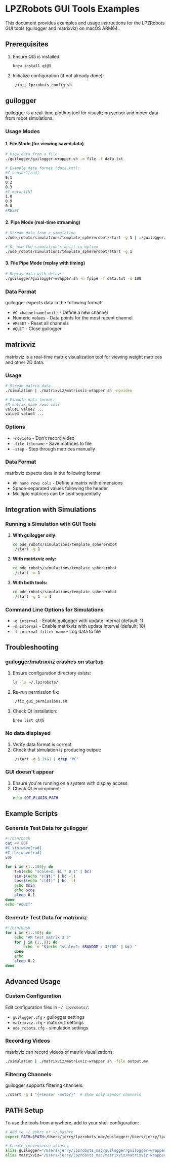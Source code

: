 # LPZRobots GUI Tools Examples

This document provides examples and usage instructions for the LPZRobots GUI tools (guilogger and matrixviz) on macOS ARM64.

## Prerequisites

1. Ensure Qt5 is installed:
   ```bash
   brew install qt@5
   ```

2. Initialize configuration (if not already done):
   ```bash
   ./init_lpzrobots_config.sh
   ```

## guilogger

guilogger is a real-time plotting tool for visualizing sensor and motor data from robot simulations.

### Usage Modes

#### 1. File Mode (for viewing saved data)
```bash
# View data from a file
./guilogger/guilogger-wrapper.sh -m file -f data.txt

# Example data format (data.txt):
#C sensor1[rad]
0.1
0.2
0.3
#C motor1[N]
1.0
0.9
0.8
#RESET
```

#### 2. Pipe Mode (real-time streaming)
```bash
# Stream data from a simulation
./ode_robots/simulations/template_sphererobot/start -g 1 | ./guilogger/guilogger-wrapper.sh -m pipe

# Or use the simulation's built-in option
./ode_robots/simulations/template_sphererobot/start -g 1
```

#### 3. File Pipe Mode (replay with timing)
```bash
# Replay data with delays
./guilogger/guilogger-wrapper.sh -m fpipe -f data.txt -d 100
```

### Data Format

guilogger expects data in the following format:
- `#C channelname[unit]` - Define a new channel
- Numeric values - Data points for the most recent channel
- `#RESET` - Reset all channels
- `#QUIT` - Close guilogger

## matrixviz

matrixviz is a real-time matrix visualization tool for viewing weight matrices and other 2D data.

### Usage

```bash
# Stream matrix data
./simulation | ./matrixviz/matrixviz-wrapper.sh -novideo

# Example data format:
#M matrix_name rows cols
value1 value2 ...
value3 value4 ...
```

### Options
- `-novideo` - Don't record video
- `-file filename` - Save matrices to file
- `-step` - Step through matrices manually

### Data Format

matrixviz expects data in the following format:
- `#M name rows cols` - Define a matrix with dimensions
- Space-separated values following the header
- Multiple matrices can be sent sequentially

## Integration with Simulations

### Running a Simulation with GUI Tools

1. **With guilogger only:**
   ```bash
   cd ode_robots/simulations/template_sphererobot
   ./start -g 1
   ```

2. **With matrixviz only:**
   ```bash
   cd ode_robots/simulations/template_sphererobot
   ./start -m 1
   ```

3. **With both tools:**
   ```bash
   cd ode_robots/simulations/template_sphererobot
   ./start -g 1 -m 1
   ```

### Command Line Options for Simulations

- `-g interval` - Enable guilogger with update interval (default: 1)
- `-m interval` - Enable matrixviz with update interval (default: 10)
- `-f interval filter name` - Log data to file

## Troubleshooting

### guilogger/matrixviz crashes on startup

1. Ensure configuration directory exists:
   ```bash
   ls -la ~/.lpzrobots/
   ```

2. Re-run permission fix:
   ```bash
   ./fix_gui_permissions.sh
   ```

3. Check Qt installation:
   ```bash
   brew list qt@5
   ```

### No data displayed

1. Verify data format is correct
2. Check that simulation is producing output:
   ```bash
   ./start -g 1 2>&1 | grep "#C"
   ```

### GUI doesn't appear

1. Ensure you're running on a system with display access
2. Check Qt environment:
   ```bash
   echo $QT_PLUGIN_PATH
   ```

## Example Scripts

### Generate Test Data for guilogger
```bash
#!/bin/bash
cat << EOF
#C sin_wave[rad]
#C cos_wave[rad]
EOF

for i in {1..100}; do
    t=$(echo "scale=2; $i * 0.1" | bc)
    sin=$(echo "s($t)" | bc -l)
    cos=$(echo "c($t)" | bc -l)
    echo $sin
    echo $cos
    sleep 0.1
done
echo "#QUIT"
```

### Generate Test Data for matrixviz
```bash
#!/bin/bash
for i in {1..50}; do
    echo "#M test_matrix 3 3"
    for j in {1..9}; do
        echo -n "$(echo "scale=2; $RANDOM / 32768" | bc) "
    done
    echo
    sleep 0.2
done
```

## Advanced Usage

### Custom Configuration

Edit configuration files in `~/.lpzrobots/`:
- `guilogger.cfg` - guilogger settings
- `matrixviz.cfg` - matrixviz settings
- `ode_robots.cfg` - simulation settings

### Recording Videos

matrixviz can record videos of matrix visualizations:
```bash
./simulation | ./matrixviz/matrixviz-wrapper.sh -file output.mv
```

### Filtering Channels

guilogger supports filtering channels:
```bash
./start -g 1 "{+sensor -motor}"  # Show only sensor channels
```

## PATH Setup

To use the tools from anywhere, add to your shell configuration:
```bash
# Add to ~/.zshrc or ~/.bashrc
export PATH=$PATH:/Users/jerry/lpzrobots_mac/guilogger:/Users/jerry/lpzrobots_mac/matrixviz

# Create convenience aliases
alias guilogger="/Users/jerry/lpzrobots_mac/guilogger/guilogger-wrapper.sh"
alias matrixviz="/Users/jerry/lpzrobots_mac/matrixviz/matrixviz-wrapper.sh"
```